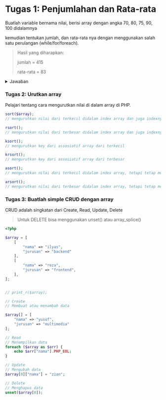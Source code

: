 # Tugas 1: Penjumlahan dan Rata-rata

Buatlah variable bernama nilai, berisi array dengan angka 70, 80, 75, 90, 100 didalamnya

kemudian tentukan jumlah, dan rata-rata nya dengan menggunakan salah satu perulangan (while/for/foreach).

> Hasil yang diharapkan:
>
> jumlah = 415
>
> rata-rata = 83

<details>
    <summary>Jawaban</summary>

```php
<?php

// Penjumlahan

$data = [70, 80, 75, 90, 100];

$i = 0;
$total = 0;
$rata_rata = 0;
// $data[0] = 70;
// $data[1] = 80;
// $data[2] = 75;
// $data[3] = 90;
// $data[4] = 100;

while ($i < count($data) ) {
    $total += $data[$i];
    // $total = $total + $data[$i];    
    // $i += 2;
    // $i = $i + 2;
    $i++;
}

$rata_rata = $total / count($data);

echo "Jumlah: ";
echo $total;
echo PHP_EOL;

echo "Rata-rata: ";
echo $rata_rata;
echo PHP_EOL;
```
</details>

### Tugas 2: Urutkan array

Pelajari tentang cara mengurutkan nilai di dalam array di PHP.

```php
sort($array); 
// mengurutkan nilai dari terkecil didalam index array dan juga indexnya

rsort(); 
// mengurutkan nilai dari terbesar didalam index array dan juga indexnya

ksort();
// mengurutkan key dari assosiatif array dari terkecil

krsort();
// mengurutkan key dari assosiatif array dari terbesar

asort();
// mengurutkan nilai dari terkecil didalam index array, tetapi tetap mempertahankan nilai dari indexnya

arsort();
// mengurutkan nilai dari terbesar didalam index array, tetapi tetap mempertahankan nilai dari indexnya

```



### Tugas 3: Buatlah simple CRUD dengan array

CRUD adalah singkatan dari Create, Read, Update, Delete

> Untuk DELETE bisa menggunakan unset() atau array_splice()

```php
<?php

$array = [
    [
        "nama" => "ilyas",
        "jurusan" => "backend"
    ],
    [
        "nama" => "reza",
        "jurusan" => "frontend",
    ],
];


// print_r($array);

// Create
// Membuat atau menambah data

$array[] = [
    "nama" => "yusuf",
    "jurusan" => "multimedia"
];

// Read
// Menampilkan data
foreach ($array as $arr) {
    echo $arr["nama"].PHP_EOL;
}

// Update
// Mengubah data
$array[0]["nama"] = "zian";

// Delete
// Menghapus data
unset($array[0]);


```







